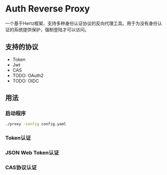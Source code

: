 # Auth Reverse Proxy
一个基于Hertz框架、支持多种身份认证协议的反向代理工具。用于为没有身份认证的系统提供保护，强制登陆才可以访问。

## 支持的协议
* Token
* Jwt
* CAS
* TODO: OAuth2
* TODO: OIDC

## 用法
### 启动程序
```bash
./proxy -config config.yaml
```

### Token认证

### JSON Web Token认证

### CAS协议认证

